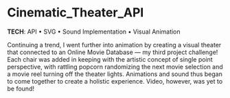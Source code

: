 # Cinematic_Theater_API

<b>TECH</b>: API • SVG • Sound Implementation • Visual Animation

Continuing a trend, I went further into animation by creating a visual theater that connected to an Online Movie Database — my third project challenge! Each chair was added in keeping with the artistic concept of single point perspective, with rattling popcorn randomizing the next movie selection and a movie reel turning off the theater lights. Animations and sound thus began to come together to create a holistic experience. Video, however, was yet to be found!
